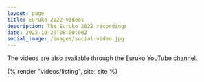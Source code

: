 ```yaml
---
layout: page
title: Euruko 2022 videos
description: The Euruko 2022 recordings
date: 2022-10-20T08:00:00Z
social_image: /images/social-video.jpg
---
```


The videos are also available through the [Euruko YouTube channel](https://www.youtube.com/euruko).

{% render "videos/listing", site: site %}

